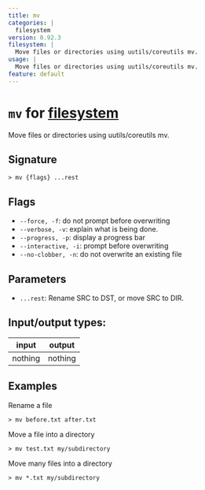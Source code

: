 ```yaml
---
title: mv
categories: |
  filesystem
version: 0.92.3
filesystem: |
  Move files or directories using uutils/coreutils mv.
usage: |
  Move files or directories using uutils/coreutils mv.
feature: default
---
```

<!-- This file is automatically generated. Please edit the command in https://github.com/nushell/nushell instead. -->

# `mv` for [filesystem](/commands/categories/filesystem.md)

<div class='command-title'>Move files or directories using uutils&#x2f;coreutils mv.</div>

## Signature

```> mv {flags} ...rest```

## Flags

 -  `--force, -f`: do not prompt before overwriting
 -  `--verbose, -v`: explain what is being done.
 -  `--progress, -p`: display a progress bar
 -  `--interactive, -i`: prompt before overwriting
 -  `--no-clobber, -n`: do not overwrite an existing file

## Parameters

 -  `...rest`: Rename SRC to DST, or move SRC to DIR.


## Input/output types:

| input   | output  |
| ------- | ------- |
| nothing | nothing |

## Examples

Rename a file
```nu
> mv before.txt after.txt

```

Move a file into a directory
```nu
> mv test.txt my/subdirectory

```

Move many files into a directory
```nu
> mv *.txt my/subdirectory

```
